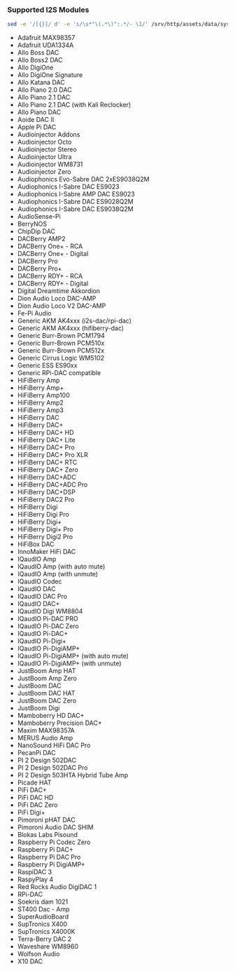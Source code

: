 ### Supported I2S Modules
```sh
sed -e '/[{}]/ d' -e 's/\s*"\(.*\)":.*/- \1/' /srv/http/assets/data/system-i2s.json
```

- Adafruit MAX98357
- Adafruit UDA1334A
- Allo Boss DAC
- Allo Boss2 DAC
- Allo DigiOne
- Allo DigiOne Signature
- Allo Katana DAC
- Allo Piano 2.0 DAC
- Allo Piano 2.1 DAC
- Allo Piano 2.1 DAC (with Kali Reclocker)
- Allo Piano DAC
- Aoide DAC II
- Apple Pi DAC
- Audioinjector Addons
- Audioinjector Octo
- Audioinjector Stereo
- Audioinjector Ultra
- Audioinjector WM8731
- Audioinjector Zero
- Audiophonics Evo-Sabre DAC 2xES9038Q2M
- Audiophonics I-Sabre DAC ES9023
- Audiophonics I-Sabre AMP DAC ES9023
- Audiophonics I-Sabre DAC ES9028Q2M
- Audiophonics I-Sabre DAC ES9038Q2M
- AudioSense-Pi
- BerryNOS
- ChipDip DAC
- DACBerry AMP2
- DACBerry One+ - RCA
- DACBerry One+ - Digital
- DACBerry Pro
- DACBerry Pro+
- DACBerry RDY+ - RCA
- DACBerry RDY+ - Digital
- Digital Dreamtime Akkordion
- Dion Audio Loco DAC-AMP
- Dion Audio Loco V2 DAC-AMP
- Fe-Pi Audio
- Generic AKM AK4xxx (i2s-dac/rpi-dac)
- Generic AKM AK4xxx (hifiberry-dac)
- Generic Burr-Brown PCM1794
- Generic Burr-Brown PCM510x
- Generic Burr-Brown PCM512x
- Generic Cirrus Logic WM5102
- Generic ESS ES90xx
- Generic RPi-DAC compatible
- HiFiBerry Amp
- HiFiBerry Amp+
- HiFiBerry Amp100
- HiFiBerry Amp2
- HiFiBerry Amp3
- HiFiBerry DAC
- HiFiBerry DAC+
- HiFiBerry DAC+ HD
- HiFiBerry DAC+ Lite
- HiFiBerry DAC+ Pro
- HiFiBerry DAC+ Pro XLR
- HiFiBerry DAC+ RTC
- HiFiBerry DAC+ Zero
- HiFiBerry DAC+ADC
- HiFiBerry DAC+ADC Pro
- HiFiBerry DAC+DSP
- HiFiBerry DAC2 Pro
- HiFiBerry Digi
- HiFiBerry Digi Pro
- HiFiBerry Digi+
- HiFiBerry Digi+ Pro
- HiFiBerry Digi2 Pro
- HiFiBox DAC
- InnoMaker HiFi DAC
- IQaudIO Amp
- IQaudIO Amp (with auto mute)
- IQaudIO Amp (with unmute)
- IQaudIO Codec
- IQaudIO DAC
- IQaudIO DAC Pro
- IQaudIO DAC+
- IQaudIO Digi WM8804
- IQaudIO Pi-DAC PRO
- IQaudIO Pi-DAC Zero
- IQaudIO Pi-DAC+
- IQaudIO Pi-Digi+
- IQaudIO Pi-DigiAMP+
- IQaudIO Pi-DigiAMP+ (with auto mute)
- IQaudIO Pi-DigiAMP+ (with unmute)
- JustBoom Amp HAT
- JustBoom Amp Zero
- JustBoom DAC
- JustBoom DAC HAT
- JustBoom DAC Zero
- JustBoom Digi
- Mamboberry HD DAC+
- Mamboberry Precision DAC+
- Maxim MAX98357A
- MERUS Audio Amp
- NanoSound HiFi DAC Pro
- PecanPi DAC
- PI 2 Design 502DAC
- PI 2 Design 502DAC Pro
- PI 2 Design 503HTA Hybrid Tube Amp
- Picade HAT
- PiFi DAC+
- PiFi DAC HD
- PiFi DAC Zero
- PiFi Digi+
- Pimoroni pHAT DAC
- Pimoroni Audio DAC SHIM
- Blokas Labs Pisound
- Raspberry Pi Codec Zero
- Raspberry Pi DAC+
- Raspberry Pi DAC Pro
- Raspberry Pi DigiAMP+
- RaspiDAC 3
- RaspyPlay 4
- Red Rocks Audio DigiDAC 1
- RPi-DAC
- Soekris dam 1021
- ST400 Dac - Amp
- SuperAudioBoard
- SupTronics X400
- SupTronics X4000K
- Terra-Berry DAC 2
- Waveshare WM8960
- Wolfson Audio
- X10 DAC
